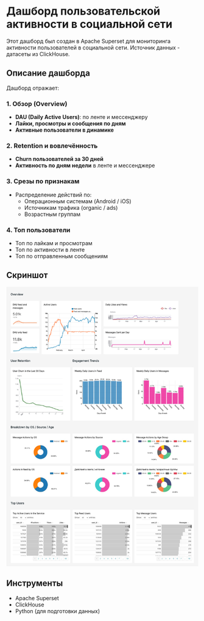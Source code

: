 # Дашборд пользовательской активности в социальной сети

Этот дашборд был создан в Apache Superset для мониторинга активности пользователей в социальной сети. Источник данных  - датасеты из ClickHouse.

## Описание дашборда

Дашборд отражает:

### 1. Обзор (Overview)
- **DAU (Daily Active Users)**: по ленте и мессенджеру
- **Лайки, просмотры и сообщения по дням**
- **Активные пользователи в динамике**

### 2. Retention и вовлечённость
- **Churn пользователей за 30 дней**
- **Активность по дням недели** в ленте и мессенджере

### 3. Срезы по признакам
- Распределение действий по:
  - Операционным системам (Android / iOS)
  - Источникам трафика (organic / ads)
  - Возрастным группам

### 4. Топ пользователи
- Топ по лайкам и просмотрам
- Топ по активности в ленте
- Топ по отправленным сообщениям

## Скриншот

![Дашборд](social%20network.jpg)

## Инструменты
- Apache Superset
- ClickHouse
- Python (для подготовки данных)
